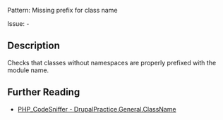Pattern: Missing prefix for class name

Issue: -

## Description

Checks that classes without namespaces are properly prefixed with the module name.

## Further Reading

* [PHP_CodeSniffer - DrupalPractice.General.ClassName](https://git.drupalcode.org/project/coder/-/tree/8.3.x/coder_sniffer/DrupalPractice/Sniffs/General/ClassNameSniff.php)